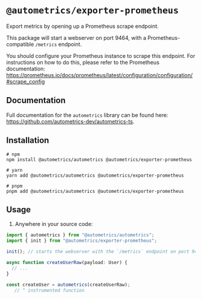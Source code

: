 # `@autometrics/exporter-prometheus`

Export metrics by opening up a Prometheus scrape endpoint.

This package will start a webserver on port 9464, with a Prometheus-compatible
`/metrics` endpoint.

You should configure your Prometheus instance to scrape this endpoint. For
instructions on how to do this, please refer to the Prometheus documentation:
https://prometheus.io/docs/prometheus/latest/configuration/configuration/#scrape_config

## Documentation

Full documentation for the `autometrics` library can be found here:
https://github.com/autometrics-dev/autometrics-ts.

## Installation

```shell
# npm
npm install @autometrics/autometrics @autometrics/exporter-prometheus

# yarn
yarn add @autometrics/autometrics @autometrics/exporter-prometheus

# pnpm
pnpm add @autometrics/autometrics @autometrics/exporter-prometheus
```

## Usage

1. Anywhere in your source code:

```typescript
import { autometrics } from "@autometrics/autometrics";
import { init } from "@autometrics/exporter-prometheus";

init(); // starts the webserver with the `/metrics` endpoint on port 9464

async function createUserRaw(payload: User) {
  // ...
}

const createUser = autometrics(createUserRaw);
   // ^ instrumented function
```


